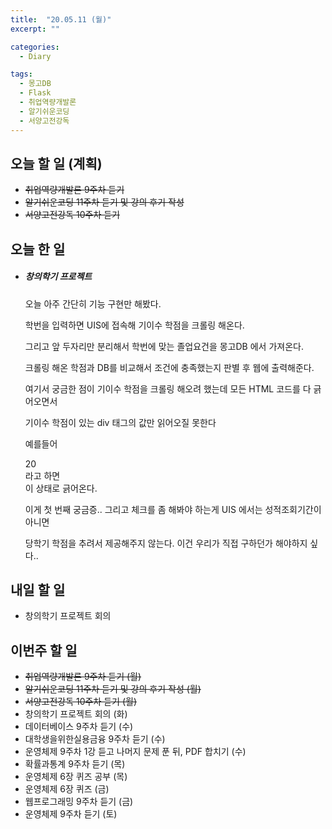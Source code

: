 ```yaml
---
title:  "20.05.11 (월)"
excerpt: ""

categories:
  - Diary

tags:
  - 몽고DB
  - Flask
  - 취업역량개발론
  - 알기쉬운코딩
  - 서양고전강독
---
```


## 오늘 할 일 (계획)

- ~~취업역량개발론 9주차 듣기~~
- ~~알기쉬운코딩 11주차 듣기 및 강의 후기 작성~~
- ~~서양고전강독 10주차 듣기~~


## 오늘 한 일

- ##### 창의학기 프로젝트

  오늘 아주 간단히 기능 구현만 해봤다.

  학번을 입력하면 UIS에 접속해 기이수 학점을 크롤링 해온다.

  그리고 앞 두자리만 분리해서 학번에 맞는 졸업요건을 몽고DB 에서 가져온다.

  크롤링 해온 학점과 DB를 비교해서 조건에 충족했는지 판별 후 웹에 출력해준다.

  여기서 궁금한 점이 기이수 학점을 크롤링 해오려 했는데 모든 HTML 코드를 다 긁어오면서

  기이수 학점이 있는 div 태그의 값만 읽어오질 못한다

  예를들어 <div class="전공필수">20</div> 라고 하면  <div class="전공필수"></div> 이 상태로 긁어온다.

  이게 첫 번째 궁금증.. 그리고 체크를 좀 해봐야 하는게 UIS 에서는 성적조회기간이 아니면 

  당학기 학점을 추려서 제공해주지 않는다. 이건 우리가 직접 구하던가 해야하지 싶다..

## 내일 할 일

- 창의학기 프로젝트 회의

## 이번주 할 일

- ~~취업역량개발론 9주차 듣기 (월)~~
- ~~알기쉬운코딩 11주차 듣기 및 강의 후기 작성 (월)~~
- ~~서양고전강독 10주차 듣기 (월)~~
- 창의학기 프로젝트 회의 (화)
- 데이터베이스 9주차 듣기 (수)
- 대학생을위한실용금융 9주차 듣기 (수)
- 운영체제 9주차 1강 듣고 나머지 문제 푼 뒤, PDF 합치기 (수)
- 확률과통계 9주차 듣기 (목)
- 운영체제 6장 퀴즈 공부 (목)
- 운영체제 6장 퀴즈 (금)
- 웹프로그래밍 9주차 듣기 (금)
- 운영체제 9주차 듣기 (토)
